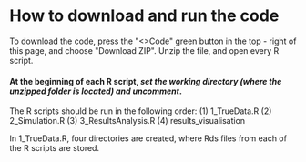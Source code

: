 # How to download and run the code 
To download the code, press the "<>Code" green button in the top - right of this page, and choose "Download ZIP". 
Unzip the file, and open every R script. 

#### At the beginning of each R script, *set the working directory (where the unzipped folder is located) and uncomment*.  

The R scripts should be run in the following order:
(1) 1_TrueData.R
(2) 2_Simulation.R
(3) 3_ResultsAnalysis.R
(4) results_visualisation 

In 1_TrueData.R, four directories are created, where Rds files from each of the R scripts are stored.
